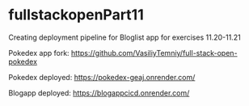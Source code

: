 # fullstackopenPart11
Creating deployment pipeline for Bloglist app for exercises 11.20-11.21


Pokedex app fork: https://github.com/VasiliyTemniy/full-stack-open-pokedex

Pokedex deployed: https://pokedex-geaj.onrender.com/

Blogapp deployed: https://blogappcicd.onrender.com/